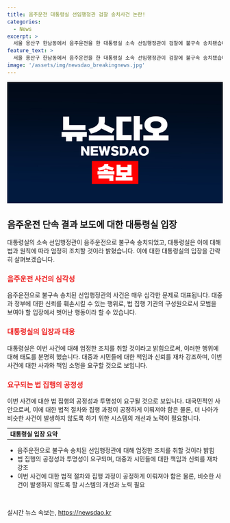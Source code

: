 ```yaml
---
title: 음주운전 대통령실 선임행정관 검찰 송치사건 논란!
categories:
  - News
excerpt: >
  서울 용산구 한남동에서 음주운전을 한 대통령실 소속 선임행정관이 검찰에 불구속 송치됐습니다. 지난달 7일 음주 단속에 적발되어 혈중알코올농도가 면허 취소 수준인 0.08% 이상으로 확인돼 대통령실은 엄정히 조치할 것이라 밝혔습니다.
feature_text: >
  서울 용산구 한남동에서 음주운전을 한 대통령실 소속 선임행정관이 검찰에 불구속 송치됐습니다. 지난달 7일 음주 단속에 적발되어 혈중알코올농도가 면허 취소 수준인 0.08% 이상으로 확인돼 대통령실은 엄정히 조치할 것이라 밝혔습니다.
image: '/assets/img/newsdao_breakingnews.jpg'
---
```


<p><img src="/assets/img/newsdao_breakingnews.jpg" alt="pcversion 속보" /></p>

<h2 data-ke-size="size26">음주운전 단속 결과 보도에 대한 대통령실 입장</h2>

<p data-ke-size="size16">대통령실의 소속 선임행정관이 음주운전으로 불구속 송치되었고, 대통령실은 이에 대해 법과 원칙에 따라 엄정히 조치할 것이라 밝혔습니다. 이에 대한 대통령실의 입장을 간략히 살펴보겠습니다.</p>

<h3><b><span style="color: #ee2323;">음주운전 사건의 심각성</span></b></h3>

<p data-ke-size="size16">음주운전으로 불구속 송치된 선임행정관의 사건은 매우 심각한 문제로 대표됩니다. 대중과 정부에 대한 신뢰를 훼손시킬 수 있는 행위로, 법 집행 기관의 구성원으로서 모범을 보여야 할 입장에서 벗어난 행동이라 할 수 있습니다.</p>

<h3><b><span style="color: #ee2323;">대통령실의 입장과 대응</span></b></h3>

<p data-ke-size="size16">대통령실은 이번 사건에 대해 엄정한 조치를 취할 것이라고 밝힘으로써, 이러한 행위에 대해 태도를 분명히 했습니다. 대중과 시민들에 대한 책임과 신뢰를 재차 강조하며, 이번 사건에 대한 사과와 책임 소명을 요구할 것으로 보입니다.</p>

<h3><b><span style="color: #ee2323;">요구되는 법 집행의 공정성</span></b></h3>

<p data-ke-size="size16">이번 사건에 대한 법 집행의 공정성과 투명성이 요구될 것으로 보입니다. 대국민적인 사안으로써, 이에 대한 법적 절차와 집행 과정이 공정하게 이뤄져야 함은 물론, 더 나아가 비슷한 사건이 발생하지 않도록 하기 위한 시스템의 개선과 노력이 필요합니다.</p>

<table>
    <tbody>
        <tr>
            <td style="text-align: center; height: 17px;"><b>대통령실 입장 요약</b></td>
        </tr>
    </tbody>
</table>

<ul>
    <li>음주운전으로 불구속 송치된 선임행정관에 대해 엄정한 조치를 취할 것이라 밝힘</li>
    <li>법 집행의 공정성과 투명성이 요구되며, 대중과 시민들에 대한 책임과 신뢰를 재차 강조</li>
    <li>이번 사건에 대한 법적 절차와 집행 과정이 공정하게 이뤄져야 함은 물론, 비슷한 사건이 발생하지 않도록 할 시스템의 개선과 노력 필요</li>
</ul>

<p data-ke-size="size16">&nbsp;</p>
실시간 뉴스 속보는, <a href="https://newsdao.kr" rel="dofollow">https://newsdao.kr</a>


